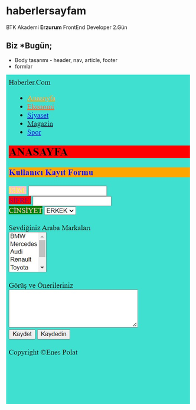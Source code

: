 # haberlersayfam
BTK Akademi **Erzurum** FrontEnd Developer 2.Gün 
## Biz *Bugün;
* Body tasarımı - header, nav, article, footer
* formlar


![](image.jpg)
